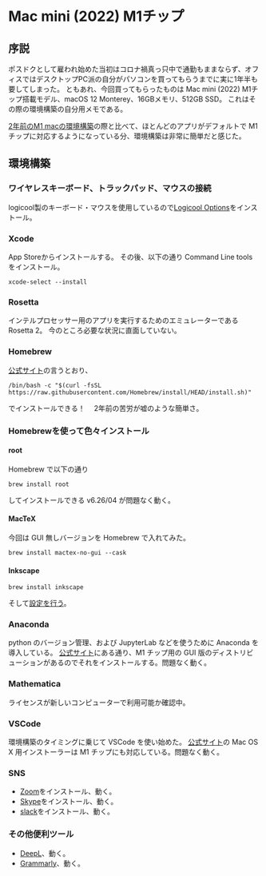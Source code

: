 
# Mac mini (2022) M1チップ

## 序説

ポスドクとして雇われ始めた当初はコロナ禍真っ只中で通勤もままならず、オフィスではデスクトップPC派の自分がパソコンを買ってもらうまでに実に1年半も要してしまった。
ともあれ、今回買ってもらったものは Mac mini (2022) M1チップ搭載モデル、macOS 12 Monterey、16GBメモリ、512GB SSD。
これはその際の環境構築の自分用メモである。

[2年前のM1 macの環境構築](macbookair2020.html)の際と比べて、ほとんどのアプリがデフォルトで M1 チップに対応するようになっている分、環境構築は非常に簡単だと感じた。

## 環境構築

### ワイヤレスキーボード、トラックパッド、マウスの接続

logicool製のキーボード・マウスを使用しているので[Logicool Options](https://www.logicool.co.jp/ja-jp/product/options)をインストール。

### Xcode

App Storeからインストールする。
その後、以下の通り Command Line tools をインストール。

``` shell
xcode-select --install
```

### Rosetta

インテルプロセッサー用のアプリを実行するためのエミュレーターである Rosetta 2。
今のところ必要な状況に直面していない。

### Homebrew

[公式サイト](https://brew.sh/index_ja)の言うとおり、

``` shell
/bin/bash -c "$(curl -fsSL https://raw.githubusercontent.com/Homebrew/install/HEAD/install.sh)"
```

でインストールできる！　
2年前の苦労が嘘のような簡単さ。

### Homebrewを使って色々インストール

#### root

Homebrew で以下の通り

``` shell
brew install root
```

してインストールできる v6.26/04 が問題なく動く。

#### MacTeX

今回は GUI 無しバージョンを Homebrew で入れてみた。

``` shell
brew install mactex-no-gui --cask
```

#### Inkscape

``` shell
brew install inkscape
```

そして[設定を行う](inkscape.html)。

### Anaconda

python のバージョン管理、および JupyterLab などを使うために Anaconda を導入している。
[公式サイト](https://www.anaconda.com/products/distribution#Downloads)にある通り、M1 チップ用の GUI 版のディストリビューションがあるのでそれをインストールする。問題なく動く。

### Mathematica

ライセンスが新しいコンピューターで利用可能か確認中。

### VSCode

環境構築のタイミングに乗じて VSCode を使い始めた。
[公式サイト](https://code.visualstudio.com/download)の Mac OS X 用インストーラーは M1 チップにも対応している。問題なく動く。

### SNS

* [Zoom](https://zoom.us/download)をインストール、動く。
* [Skype](https://www.skype.com/ja/get-skype/)をインストール、動く。
* [slack](https://slack.com/downloads/mac)をインストール、動く。

### その他便利ツール

* [DeepL](https://www.deepl.com/app)、動く。
* [Grammarly](https://www.grammarly.com/desktop/mac)、動く。
